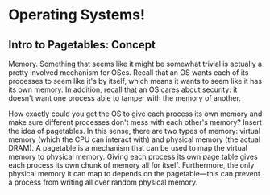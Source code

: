 # Operating Systems!

## Intro to Pagetables: Concept

Memory. Something that seems like it might be somewhat trivial is actually a pretty involved mechanism for OSes. Recall that an OS wants each of its processes to seem like it's by itself, which means it wants to seem like it has its own memory. In addition, recall that an OS cares about security: it doesn't want one process able to tamper with the memory of another. 

How exactly could you get the OS to give each process its own memory and make sure different processes don't mess with each other's memory? Insert the idea of pagetables. In this sense, there are two types of memory: virtual memory (which the CPU can interact with) and physical memory (the actual DRAM). A pagetable is a mechanism that can be used to map the virtual memory to physical memory. Giving each process its own page table gives each process its own chunk of memory all for itself. Furthermore, the only physical memory it can map to depends on the pagetable—this can prevent a process from writing all over random physical memory.

